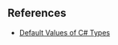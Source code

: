 
## References

- [Default Values of C# Types](https://learn.microsoft.com/en-us/dotnet/csharp/language-reference/builtin-types/default-values)

